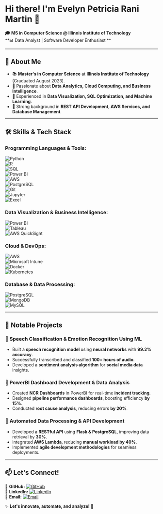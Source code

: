 # Hi there! I'm Evelyn Petricia Rani Martin 👋  

**🎓 MS in Computer Science @ Illinois Institute of Technology**  
**📊 Data Analyst | Software Developer Enthusiast **  

---

## 🌟 About Me  
- 📚 **Master's in Computer Science** at **Illinois Institute of Technology** (Graduated August 2023).  
- 🧠 Passionate about **Data Analytics, Cloud Computing, and Business Intelligence**.  
- 🚀 Experienced in **Data Visualization, SQL Optimization, and Machine Learning**.  
- 🔬 Strong background in **REST API Development, AWS Services, and Database Management**.  

---

## 🛠 Skills & Tech Stack  

### **Programming Languages & Tools:**  
![Python](https://img.shields.io/badge/Python-3776AB?style=flat-square&logo=python&logoColor=white)  
![R](https://img.shields.io/badge/R-276DC3?style=flat-square&logo=r&logoColor=white)  
![SQL](https://img.shields.io/badge/SQL-CC2927?style=flat-square&logo=microsoftsqlserver&logoColor=white)  
![Power BI](https://img.shields.io/badge/PowerBI-F2C811?style=flat-square&logo=powerbi&logoColor=white)  
![AWS](https://img.shields.io/badge/AWS-FF9900?style=flat-square&logo=amazonaws&logoColor=white)  
![PostgreSQL](https://img.shields.io/badge/PostgreSQL-336791?style=flat-square&logo=postgresql&logoColor=white)  
![Git](https://img.shields.io/badge/Git-F05032?style=flat-square&logo=git&logoColor=white)  
![Jupyter](https://img.shields.io/badge/Jupyter-F37626?style=flat-square&logo=jupyter&logoColor=white)  
![Excel](https://img.shields.io/badge/Excel-217346?style=flat-square&logo=microsoftexcel&logoColor=white)  

### **Data Visualization & Business Intelligence:**  
![Power BI](https://img.shields.io/badge/PowerBI-F2C811?style=flat-square&logo=powerbi&logoColor=white)  
![Tableau](https://img.shields.io/badge/Tableau-E97627?style=flat-square&logo=tableau&logoColor=white)  
![AWS QuickSight](https://img.shields.io/badge/AWS%20QuickSight-FF9900?style=flat-square&logo=amazonaws&logoColor=white)  

### **Cloud & DevOps:**  
![AWS](https://img.shields.io/badge/AWS-232F3E?style=flat-square&logo=amazon-aws&logoColor=white)  
![Microsoft Intune](https://img.shields.io/badge/Microsoft%20Intune-0078D4?style=flat-square&logo=microsoft&logoColor=white)  
![Docker](https://img.shields.io/badge/Docker-2496ED?style=flat-square&logo=docker&logoColor=white)  
![Kubernetes](https://img.shields.io/badge/Kubernetes-326CE5?style=flat-square&logo=kubernetes&logoColor=white)  

### **Database & Data Processing:**  
![PostgreSQL](https://img.shields.io/badge/PostgreSQL-336791?style=flat-square&logo=postgresql&logoColor=white)  
![MongoDB](https://img.shields.io/badge/MongoDB-47A248?style=flat-square&logo=mongodb&logoColor=white)  
![MySQL](https://img.shields.io/badge/MySQL-4479A1?style=flat-square&logo=mysql&logoColor=white)  

---

## 🚀 Notable Projects  

### 🔹 **Speech Classification & Emotion Recognition Using ML**  
- Built a **speech recognition model** using **neural networks** with **99.2% accuracy**.  
- Successfully transcribed and classified **100+ hours of audio**.  
- Developed a **sentiment analysis algorithm** for **social media data** insights.  

### 🔹 **PowerBI Dashboard Development & Data Analysis**  
- Created **NCR Dashboards** in PowerBI for real-time **incident tracking**.  
- Designed **pipeline performance dashboards**, boosting efficiency **by 15%**.  
- Conducted **root cause analysis**, reducing errors **by 20%**.  

### 🔹 **Automated Data Processing & API Development**  
- Developed a **RESTful API** using **Flask & PostgreSQL**, improving data retrieval by **30%**.  
- Integrated **AWS Lambda**, reducing **manual workload by 40%**.  
- Implemented **agile development methodologies** for seamless deployments.  

---

## 📫 Let's Connect!  

📌 **GitHub:** [![GitHub](https://img.shields.io/badge/GitHub-evelynmartin-181717?style=flat-square&logo=github)](https://github.com/evelynmartin)  
📌 **LinkedIn:** [![LinkedIn](https://img.shields.io/badge/LinkedIn-Evelyn%20Martin-0077B5?style=flat-square&logo=linkedin)](https://linkedin.com/in/evelyn-kennady/)  
📌 **Email:** [![Email](https://img.shields.io/badge/Email-evelynmrtn0420%40gmail.com-D14836?style=flat-square&logo=gmail&logoColor=white)](mailto:evelynmrtn0420@gmail.com)  

✨ **Let's innovate, automate, and analyze! 🚀**
